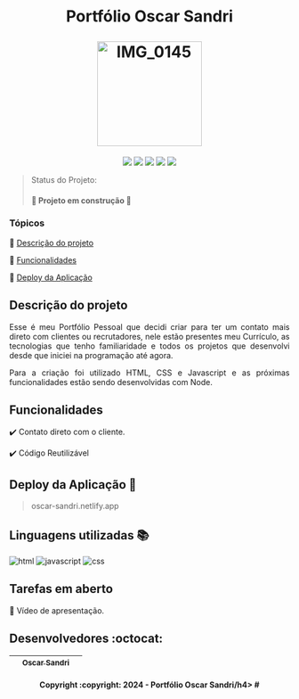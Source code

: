 <h1 align="center">
  <p align="center">Portfólio Oscar Sandri </p>
  <a href="oscar-sandri.netlify.app"><img width="188" alt="IMG_0145" src=" "></a>
</h1>

<p align="center">
  <img src="https://img.shields.io/static/v1?label=Netlify&message=deploy&color=blue&style=for-the-badge&logo=netlify"/>
   <img src="http://img.shields.io/static/v1?label=STATUS&message=EM%20DESENVOLVIMENTO&color=RED&style=for-the-badge"/>
  <img src="https://img.shields.io/badge/HTML-LINGUAGEM-red?style=for-the-badge&logo=HTML5"/>
  <img src="https://img.shields.io/badge/CSS-LINGUAGEM-blue?style=for-the-badge&logo=css3"/>
  <img src="https://img.shields.io/badge/JAVASCRIPT-LINGUAGEM-yellow?style=for-the-badge&logo=javascript"/>
</p>

> Status do Projeto: <h4> :construction: Projeto em construção  :construction: </h4>


### Tópicos 

:small_blue_diamond: [Descrição do projeto](#descrição-do-projeto)

:small_blue_diamond: [Funcionalidades](#funcionalidades)

:small_blue_diamond: [Deploy da Aplicação](#deploy-da-aplicação-dash)


## Descrição do projeto 

<p align="justify">
  Esse é meu Portfólio Pessoal que decidi criar para ter um contato mais direto com clientes ou recrutadores, nele estão presentes meu Currículo, as tecnologias que tenho familiaridade e todos os projetos
  que desenvolvi desde que iniciei na programação até agora.
</p>

<p align="justify">
  Para a criação foi utilizado HTML, CSS e Javascript e as próximas funcionalidades estão sendo desenvolvidas com Node. 
</p>

## Funcionalidades

:heavy_check_mark: Contato direto com o cliente.

:heavy_check_mark: Código Reutilizável  


## Deploy da Aplicação :dash:

> <p>oscar-sandri.netlify.app</p>

## Linguagens utilizadas :books:

![html](https://user-images.githubusercontent.com/90059688/167272596-0bd4a2e8-8ad1-423d-8830-fe1fa19c7a61.png)
![javascript](https://user-images.githubusercontent.com/90059688/167272605-f829d7fa-7df4-4ca5-a401-f43ec9d15f96.png)
![css](https://user-images.githubusercontent.com/90059688/167272614-eb86c071-71d3-42d9-9051-1422c0bee569.png)


## Tarefas em aberto

:memo: Vídeo de apresentação.

## Desenvolvedores :octocat:

| [<img src="  " width=115><br><sub>Oscar Sandri</sub>](https://github.com/OscarVinicius08) |
| :---: |  



<h4 align="center">Copyright :copyright: 2024 - Portfólio Oscar Sandri/h4>
#
